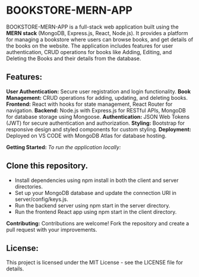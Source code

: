 # BOOKSTORE-MERN-APP
BOOKSTORE-MERN-APP is a full-stack web application built using the **MERN stack** (MongoDB, Express.js, React, Node.js). It provides a platform for managing a bookstore where users can browse books, and get details of the books on the website. The application includes features for user authentication, CRUD operations for books like Adding, Editing, and Deleting the Books and their details from the database.

## Features:
**User Authentication:** Secure user registration and login functionality.
**Book Management:** CRUD operations for adding, updating, and deleting books.
**Frontend:** React with hooks for state management, React Router for navigation.
**Backend:** Node.js with Express.js for RESTful APIs, MongoDB for database storage using Mongoose.
**Authentication:** JSON Web Tokens (JWT) for secure authentication and authorization.
**Styling:** Bootstrap for responsive design and styled components for custom styling.
**Deployment:** Deployed on VS CODE with MongoDB Atlas for database hosting.

**Getting Started:**
*To run the application locally:*

## Clone this repository.

 - Install dependencies using npm install in both the client and server
   directories.
 - Set up your MongoDB database and update the connection URI in
   server/config/keys.js.
 - Run the backend server using npm start in the server directory.
 - Run the frontend React app using npm start in the client directory.

**Contributing:**
Contributions are welcome! Fork the repository and create a pull request with your improvements.

## License:
This project is licensed under the MIT License - see the LICENSE file for details.
